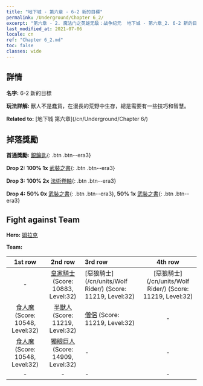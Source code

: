 ```yaml
---
title: "地下城 - 第六章 - 6-2 新的目標"
permalink: /Underground/Chapter 6_2/
excerpt: "第六章 - 2. 魔法门之英雄无敌：战争纪元  地下城 - 第六章_2. 6-2 新的目標"
last_modified_at: 2021-07-06
locale: cn
ref: "Chapter 6_2.md"
toc: false
classes: wide
---
```


## 詳情

 **名字:** 6-2 新的目標

 **玩法詳解:**       獸人不是蠢貨，在漫長的荒野中生存，總是需要有一些技巧和智慧。

 **Related to:** [地下城 第六章](/cn/Underground/Chapter 6/)

## 掉落獎勵

 **首通獎勵:** [銀鑰匙](/cn/Items/con_693/){: .btn .btn--era3}

 **Drop 2:** **100% 1x** [武裝之書](/cn/Items/mat_32/){: .btn .btn--era3}

 **Drop 3:** **100% 2x** [法術卷軸](/cn/Items/con_694/){: .btn .btn--era3}

 **Drop 4:** **50% 0x** [武裝之書](/cn/Items/mat_25/){: .btn .btn--era3}, **50% 1x** [武裝之書](/cn/Items/mat_25/){: .btn .btn--era3}


## Fight against Team
 **Hero:** [姆拉克](/cn/heroes/Mullich/)

 **Team:**


  | 1st row | 2nd row | 3rd row | 4th row |
  |:----:|:----:|:----|:----:|
  | - | [皇家騎士](/cn/units/Cavalier/) (Score: 10883, Level:32)  | [惡狼騎士](/cn/units/Wolf Rider/) (Score: 11219, Level:32)  | [惡狼騎士](/cn/units/Wolf Rider/) (Score: 11219, Level:32)  |
  | [食人魔](/cn/units/Ogre/) (Score: 10548, Level:32)  | [半獸人](/cn/units/Orc/) (Score: 11219, Level:32)  | [僧侶](/cn/units/Monk/) (Score: 11219, Level:32)  | - |
  | [食人魔](/cn/units/Ogre/) (Score: 10548, Level:32)  | [獨眼巨人](/cn/units/Cyclops/) (Score: 14909, Level:32)  | - | - |
  | - | - | - | - |


